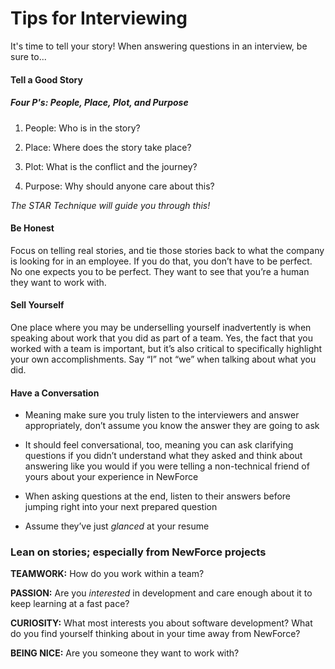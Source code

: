 # Tips for Interviewing 

It's time to tell your story! When answering questions in an interview, be sure to... 

#### **Tell a Good Story**

##### Four P's: People, Place, Plot, and Purpose 

1. People: Who is in the story?

2. Place: Where does the story take place?

3. Plot: What is the conflict and the journey?

4. Purpose: Why should anyone care about this?

*The STAR Technique will guide you through this!* 

#### **Be Honest** 

Focus on telling real stories, and tie those stories back to what the company is looking for in an employee. If you do that, you don’t have to be perfect. No one expects you to be perfect. They want to see that you’re a human they want to work with.

#### **Sell Yourself**

One place where you may be underselling yourself inadvertently is when speaking about work that you did as part of a team. Yes, the fact that you worked with a team is important, but it’s also critical to specifically highlight your own accomplishments. Say “I” not “we” when talking about what you did.

#### **Have a Conversation**

- Meaning make sure you truly listen to the interviewers and answer appropriately, don’t assume you know the answer they are going to ask

- It should feel conversational, too, meaning you can ask clarifying questions if you didn’t understand what they asked and think about answering like you would if you were telling a non-technical friend of yours about your experience in NewForce

- When asking questions at the end, listen to their answers before jumping right into your next prepared question

- Assume they’ve just *glanced* at your resume

### **Lean on stories; especially from NewForce projects**

**TEAMWORK:** How do you work within a team?

**PASSION:** Are you *interested* in development and care enough about it to keep learning at a fast pace?

**CURIOSITY:** What most interests you about software development? What do you find yourself thinking about in your time away from NewForce?

**BEING NICE:** Are you someone they want to work with?

